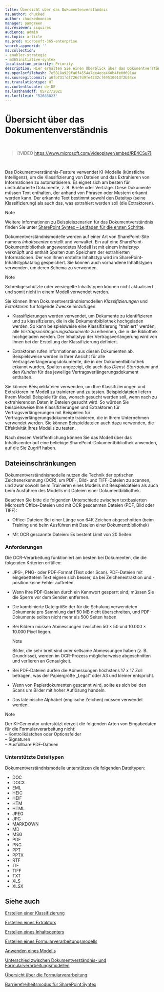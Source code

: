 ```yaml
---
title: Übersicht über das Dokumentenverständnis
ms.author: chucked
author: chuckedmonson
manager: pamgreen
ms.reviewer: ssquires
audience: admin
ms.topic: article
ms.prod: microsoft-365-enterprise
search.appverid: ''
ms.collection:
- enabler-strategic
- m365initiative-syntex
localization_priority: Priority
description: Hier erhalten Sie einen Überblick über das Dokumentverständnis-Feature in Microsoft SharePoint Syntex.
ms.openlocfilehash: 7e5818a929fa0f4554a7ee4ece460b4fe0d691aa
ms.sourcegitcommit: a6fb731fdf726d7d9fe4232cf69510013f2b54ce
ms.translationtype: HT
ms.contentlocale: de-DE
ms.lasthandoff: 05/27/2021
ms.locfileid: "52683823"
---
```

# <a name="document-understanding-overview"></a>Übersicht über das Dokumentenverständnis


</br>

> [!VIDEO https://www.microsoft.com/videoplayer/embed/RE4CSu7] 

</br>

Das Dokumentverständnis-Feature verwendet KI-Modelle (künstliche Intelligenz), um die Klassifizierung von Dateien und das Extrahieren von Informationen zu automatisieren. Es eignet sich am besten für unstrukturierte Dokumente, z. B. Briefe oder Verträge. Diese Dokumente müssen Text enthalten, der anhand von Phrasen oder Mustern erkannt werden kann. Der erkannte Text bestimmt sowohl den Dateityp (seine Klassifizierung) als auch das, was extrahiert werden soll (die Extraktoren).

> [!NOTE]
> Weitere Informationen zu Beispielszenarien für das Dokumentverständnis finden Sie unter [SharePoint Syntex – Leitfaden für die ersten Schritte](./adoption-getstarted.md).

Dokumentverständnismodelle werden auf einer Art von SharePoint-Site namens *Inhaltscenter* erstellt und verwaltet. Ein auf eine SharePoint-Dokumentbibliothek angewendetes Modell ist mit einem Inhaltstyp verknüpft und enthält Spalten zum Speichern der extrahierten Informationen. Der von Ihnen erstellte Inhaltstyp wird im SharePoint-Inhaltstypkatalog gespeichert. Sie können auch vorhandene Inhaltstypen verwenden, um deren Schema zu verwenden.

> [!NOTE]
> Schreibgeschützte oder versiegelte Inhaltstypen können nicht aktualisiert und somit nicht in einem Modell verwendet werden.

Sie können Ihren Dokumentverständnismodellen *Klassifizierungen* und *Extraktoren* für folgende Zwecke hinzufügen: 

- Klassifizierungen werden verwendet, um Dokumente zu identifizieren und zu klassifizieren, die in die Dokumentbibliothek hochgeladen werden. So kann beispielsweise eine Klassifizierung "trainiert" werden, alle *Vertragsverlängerungsdokumente* zu erkennen, die in die Bibliothek hochgeladen werden. Der Inhaltstyp der Vertragsverlängerung wird von Ihnen bei der Erstellung der Klassifizierung definiert.

- Extraktoren rufen Informationen aus diesen Dokumenten ab. Beispielsweise werden in Ihrer Ansicht für alle Vertragsverlängerungsdokumente, die in der Dokumentbibliothek erkannt wurden, Spalten angezeigt, die auch das *Dienst-Startdatum* und den *Kunden* für das jeweilige Vertragsverlängerungsdokument enthalten. 

Sie können Beispieldateien verwenden, um Ihre Klassifizierungen und Extraktoren im Modell zu trainieren und zu testen. Beispieldateien liefern Ihrem Modell Beispiele für das, wonach gesucht werden soll, wenn nach zu extrahierenden Daten in Dateien gesucht wird. So würden Sie beispielsweise Ihre Klassifizierungen und Extraktoren für Vertragsverlängerungen mit Beispielen für Vertragsverlängerungsdokumente trainieren, die in Ihrem Unternehmen verwendet werden. Sie können Beispieldateien auch dazu verwenden, die Effektivität Ihres Modells zu testen.

Nach dessen Veröffentlichung können Sie das Modell über das Inhaltscenter auf eine beliebige SharePoint-Dokumentbibliothek anwenden, auf die Sie Zugriff haben.  

## <a name="file-limitations"></a>Dateieinschränkungen

Dokumentverständnismodelle nutzen die Technik der optischen Zeichenerkennung (OCR), um PDF-, Bild- und TIFF-Dateien zu scannen, und zwar sowohl beim Trainieren eines Modells mit Beispieldateien als auch beim Ausführen des Modells mit Dateien einer Dokumentbibliothek.

Beachten Sie bitte die folgenden Unterschiede zwischen textbasierten Microsoft Office-Dateien und mit OCR gescannten Dateien (PDF, Bild oder TIFF):

- Office-Dateien: Bei einer Länge von 64K Zeichen abgeschnitten (beim Training und beim Ausführen mit Dateien einer Dokumentbibliothek)

- Mit OCR gescannte Dateien: Es besteht Limit von 20 Seiten.  

### <a name="requirements"></a>Anforderungen

Die OCR-Verarbeitung funktioniert am besten bei Dokumenten, die die folgenden Kriterien erfüllen:

- JPG-, PNG- oder PDF-Format (Text oder Scan). PDF-Dateien mit eingebettetem Text eignen sich besser, da bei Zeichenextraktion und -position keine Fehler auftreten.

- Wenn Ihre PDF-Dateien durch ein Kennwort gesperrt sind, müssen Sie die Sperre vor dem Senden entfernen.

- Die kombinierte Dateigröße der für die Schulung verwendeten Dokumente pro Sammlung darf 50 MB nicht überschreiten, und PDF-Dokumente sollten nicht mehr als 500 Seiten haben.

- Bei Bildern müssen Abmessungen zwischen 50 × 50 und 10.000 × 10.000 Pixel liegen.
   > [!NOTE]
   > Bilder, die sehr breit sind oder seltsame Abmessungen haben (z. B. Grundrisse), werden im OCR-Prozess möglicherweise abgeschnitten und verlieren an Genauigkeit.
 
- Bei PDF-Dateien dürfen die Abmessungen höchstens 17 x 17 Zoll betragen, was der Papiergröße „Legal“ oder A3 und kleiner entspricht.

- Wenn von Papierdokumenten gescannt wird, sollte es sich bei den Scans um Bilder mit hoher Auflösung handeln.

- Das lateinische Alphabet (englische Zeichen) müssen verwendet werden.

> [!NOTE]
> Der KI-Generator unterstützt derzeit die folgenden Arten von Eingabedaten für die Formularverarbeitung nicht:<br>– Kontrollkästchen oder Optionsfelder<br>– Signaturen<br>– Ausfüllbare PDF-Dateien

### <a name="supported-file-types"></a>Unterstützte Dateitypen

Dokumentverständnismodelle unterstützen die folgenden Dateitypen:

- DOC
- DOCX
- EML
- HEIC
- HEIF
- HTM
- HTML
- JPEG
- JPG
- MARKDOWN
- MD
- MSG
- PDF
- PNG
- PPT
- PPTX
- RTF
- TIF
- TIFF
- TXT
- XLS
- XLSX



## <a name="see-also"></a>Siehe auch
[Erstellen einer Klassifizierung](create-a-classifier.md)

[Erstellen eines Extraktors](create-an-extractor.md)

[Erstellen eines Inhaltscenters](create-a-content-center.md)

[Erstellen eines Formularverarbeitungsmodells](create-a-form-processing-model.md)

[Anwenden eines Modells](apply-a-model.md)   

[Unterschied zwischen Dokumentverständnis- und Formularverarbeitungsmodellen](difference-between-document-understanding-and-form-processing-model.md)
  
[Übersicht über die Formularverarbeitung](form-processing-overview.md)

[Barrierefreiheitsmodus für SharePoint Syntex](accessibility-mode.md)